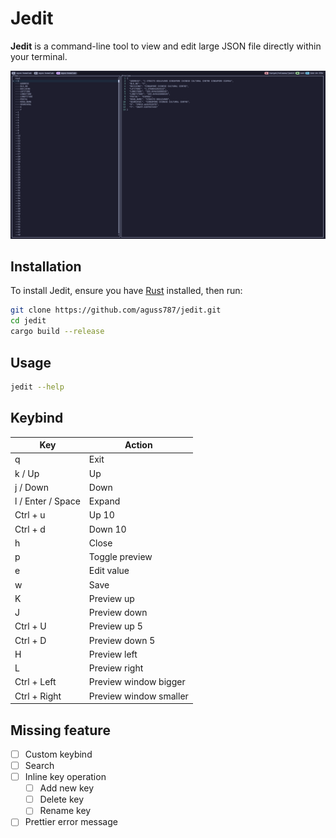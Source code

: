 # Jedit

**Jedit** is a command-line tool to view and edit large JSON file directly within your terminal.

![screenshot](docs/screenshot.png)

## Installation

To install Jedit, ensure you have [Rust](https://www.rust-lang.org/tools/install) installed, then run:

```bash
git clone https://github.com/aguss787/jedit.git
cd jedit
cargo build --release
```

## Usage

```bash
jedit --help
```

## Keybind

| Key               | Action                 |
| ----------------- | ---------------------- |
| q                 | Exit                   |
| k / Up            | Up                     |
| j / Down          | Down                   |
| l / Enter / Space | Expand                 |
| Ctrl + u          | Up 10                  |
| Ctrl + d          | Down 10                |
| h                 | Close                  |
| p                 | Toggle preview         |
| e                 | Edit value             |
| w                 | Save                   |
| K                 | Preview up             |
| J                 | Preview down           |
| Ctrl + U          | Preview up 5           |
| Ctrl + D          | Preview down 5         |
| H                 | Preview left           |
| L                 | Preview right          |
| Ctrl + Left       | Preview window bigger  |
| Ctrl + Right      | Preview window smaller |

## Missing feature

- [ ] Custom keybind
- [ ] Search
- [ ] Inline key operation
  - [ ] Add new key
  - [ ] Delete key
  - [ ] Rename key
- [ ] Prettier error message
